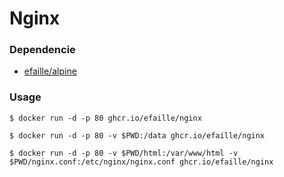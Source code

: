 # Nginx

### Dependencie

- [efaille/alpine]

### Usage

```
$ docker run -d -p 80 ghcr.io/efaille/nginx
```

```
$ docker run -d -p 80 -v $PWD:/data ghcr.io/efaille/nginx
```

```
$ docker run -d -p 80 -v $PWD/html:/var/www/html -v $PWD/nginx.conf:/etc/nginx/nginx.conf ghcr.io/efaille/nginx
```

[efaille/alpine]: //github.com/efaille/dockerfiles/tree/master/alpine
